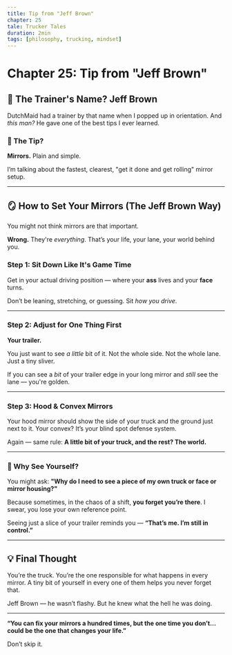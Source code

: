```yaml
---
title: Tip from "Jeff Brown"
chapter: 25
tale: Trucker Tales
duration: 2min
tags: [philosophy, trucking, mindset]
---
```


# Chapter 25: Tip from "Jeff Brown"

## 🚛 The Trainer's Name? Jeff Brown

DutchMaid had a trainer by that name when I popped up in orientation.
And *this man?* He gave one of the best tips I ever learned.

### 🎯 The Tip?

**Mirrors.**
Plain and simple.

I’m talking about the fastest, clearest, "get it done and get rolling" mirror setup.

---

## 🪞 How to Set Your Mirrors (The Jeff Brown Way)

You might not think mirrors are that important.

**Wrong.**
They're *everything*.
That’s your life, your lane, your world behind you.

### Step 1: Sit Down Like It's Game Time
Get in your actual driving position — where your **ass** lives and your **face** turns.

Don’t be leaning, stretching, or guessing.
Sit *how you drive*.

---

### Step 2: Adjust for One Thing First
**Your trailer.**

You just want to see *a little* bit of it.
Not the whole side. Not the whole lane.
Just a tiny sliver.

If you can see a *bit* of your trailer edge in your long mirror and *still* see the lane — you're golden.

---

### Step 3: Hood & Convex Mirrors
Your hood mirror should show the side of your truck and the ground just next to it.
Your convex? It’s your blind spot defense system.

Again — same rule:
**A little bit of your truck, and the rest? The world.**

---

### 📌 Why See Yourself?

You might ask:
**"Why do I need to see a piece of my own truck or face or mirror housing?"**

Because sometimes, in the chaos of a shift,
**you forget you’re there**.
I swear, you lose your own reference point.

Seeing just a slice of your trailer reminds you —
**“That’s me. I’m still in control.”**

---

## 💡 Final Thought

You’re the truck.
You’re the one responsible for what happens in every mirror.
A tiny bit of yourself in every one of them helps you never forget that.

Jeff Brown — he wasn’t flashy.
But he knew what the hell he was doing.

---

**“You can fix your mirrors a hundred times, but the one time you don’t… could be the one that changes your life.”**

Don’t skip it.
